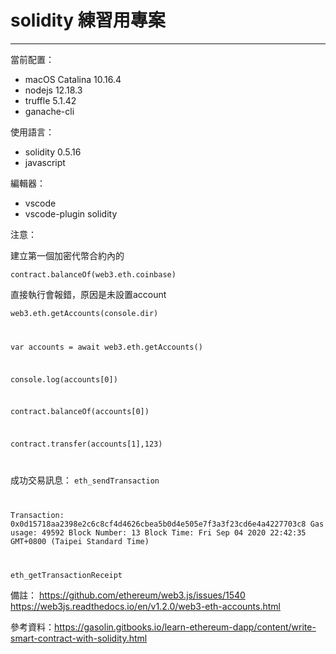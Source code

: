# solidity 練習用專案

- - -

當前配置：
- macOS Catalina 10.16.4
- nodejs 12.18.3
- truffle 5.1.42
- ganache-cli

使用語言：
- solidity 0.5.16
- javascript

編輯器：
- vscode
- vscode-plugin solidity

注意：

建立第一個加密代幣合約內的

<code>contract.balanceOf(web3.eth.coinbase)</code>

直接執行會報錯，原因是未設置account

<code>web3.eth.getAccounts(console.dir)

var accounts = await web3.eth.getAccounts()

console.log(accounts[0])

contract.balanceOf(accounts[0])

contract.transfer(accounts[1],123)

</code>


成功交易訊息：
<code>eth_sendTransaction

  Transaction: 0x0d15718aa2398e2c6c8cf4d4626cbea5b0d4e505e7f3a3f23cd6e4a4227703c8
  Gas usage: 49592
  Block Number: 13
  Block Time: Fri Sep 04 2020 22:42:35 GMT+0800 (Taipei Standard Time)

eth_getTransactionReceipt
</code>

備註：
https://github.com/ethereum/web3.js/issues/1540
https://web3js.readthedocs.io/en/v1.2.0/web3-eth-accounts.html


參考資料：https://gasolin.gitbooks.io/learn-ethereum-dapp/content/write-smart-contract-with-solidity.html


